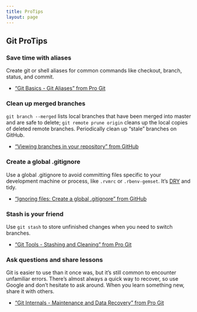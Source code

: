 ```yaml
---
title: ProTips
layout: page
---
```


## Git ProTips

### Save time with aliases

Create git or shell aliases for common commands like checkout, branch, status, and commit.

* [“Git Basics - Git Aliases” from Pro Git](https://git-scm.com/book/en/v2/Git-Basics-Git-Aliases)

### Clean up merged branches

`git branch --merged` lists local branches that have been merged into master and are safe to delete; `git remote prune origin` cleans up the local copies of deleted remote branches. Periodically clean up “stale” branches on GitHub.

* [“Viewing branches in your repository” from GitHub](https://help.github.com/articles/viewing-branches-in-your-repository/)

### Create a global .gitignore

Use a global .gitignore to avoid committing files specific to your development machine or process, like `.rvmrc` or `.rbenv-gemset`. It’s [DRY](https://en.wikipedia.org/wiki/Don%27t_repeat_yourself) and tidy.

* [“Ignoring files: Create a global .gitignore” from GitHub](https://help.github.com/articles/ignoring-files/#create-a-global-gitignore)

### Stash is your friend

Use `git stash` to store unfinished changes when you need to switch branches.

* [“Git Tools - Stashing and Cleaning” from Pro Git](https://git-scm.com/book/en/v2/Git-Tools-Stashing-and-Cleaning)

### Ask questions and share lessons

Git is easier to use than it once was, but it’s still common to encounter unfamiliar errors. There’s almost always a quick way to recover, so use Google and don’t hesitate to ask around. When you learn something new, share it with others.

* [“Git Internals - Maintenance and Data Recovery” from Pro Git](https://git-scm.com/book/en/v2/Git-Internals-Maintenance-and-Data-Recovery)
